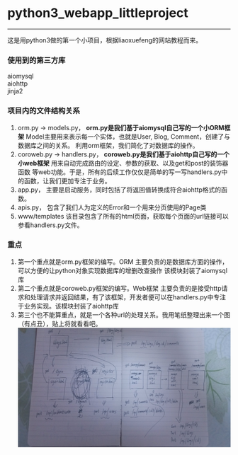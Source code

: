 ﻿# python3_webapp_littleproject

----------

这是用python3做的第一个小项目，根据liaoxuefeng的网站教程而来。

### 使用到的第三方库
aiomysql  
aiohttp  
jinja2  

### 项目内的文件结构关系
1. orm.py -> models.py，
**orm.py是我们基于aiomysql自己写的一个小ORM框架**
Model主要用来表示每一个实体，也就是User, Blog, Comment，创建了与数据库之间的关系。
利用orm框架，我们简化了对数据库的操作。
2. coroweb.py -> handlers.py，
**coroweb.py是我们基于aiohttp自己写的一个小web框架**
用来自动完成路由的设定、参数的获取、以及get和post的装饰器函数 等web功能。于是，所有的后续工作仅仅是简单的写一写handlers.py中的函数，让我们更加专注于业务。
3. app.py，
主要是启动服务，同时包括了将返回值转换成符合aiohttp格式的函数。
4. apis.py，
包含了我们人为定义的Error和一个用来分页使用的Page类
5. www/templates
该目录包含了所有的html页面，获取每个页面的url链接可以参看handlers.py文件。

### 重点
1. 第一个重点就是orm.py框架的编写。ORM 主要负责的是数据库方面的操作，可以方便的让python对象实现数据库的增删改查操作 该模块封装了aiomysql库
2. 第二个重点就是coroweb.py框架的编写。Web框架 主要负责的是接受http请求和处理请求并返回结果，有了该框架，开发者便可以在handlers.py中专注于业务实现。该模块封装了aiohttp库
3. 第三个也不能算重点，就是一个各种url的处理关系。我用笔纸整理出来一个图（有点丑），贴上将就看看吧。![url-relation](https://github.com/maoyu2014/python3_webapp_littleproject/blob/day-15/%E9%A1%B5%E9%9D%A2%E8%B0%83%E7%94%A8%E5%85%B3%E7%B3%BB%E5%9B%BE.jpg)